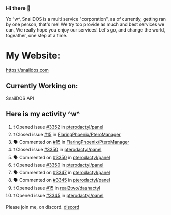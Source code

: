 ### Hi there 👋
Yo ^w^,
SnailDOS is a multi service "corporation", as of currently, getting ran by one person, that's me!
We try too provide as much and best services we can, We really hope you enjoy our services!
Let's go, and change the world, togeather, one step at a time.
# My Website:
https://snaildos.com
## Currently Working on:
SnailDOS API
## Here is my activity ^w^
<!--START_SECTION:activity-->
1. ❗️ Opened issue [#3352](https://github.com/pterodactyl/panel/issues/3352) in [pterodactyl/panel](https://github.com/pterodactyl/panel)
2. ❗️ Closed issue [#15](https://github.com/FlaringPhoenix/PteroManager/issues/15) in [FlaringPhoenix/PteroManager](https://github.com/FlaringPhoenix/PteroManager)
3. 🗣 Commented on [#15](https://github.com/FlaringPhoenix/PteroManager/issues/15) in [FlaringPhoenix/PteroManager](https://github.com/FlaringPhoenix/PteroManager)
4. ❗️ Closed issue [#3350](https://github.com/pterodactyl/panel/issues/3350) in [pterodactyl/panel](https://github.com/pterodactyl/panel)
5. 🗣 Commented on [#3350](https://github.com/pterodactyl/panel/issues/3350) in [pterodactyl/panel](https://github.com/pterodactyl/panel)
6. ❗️ Opened issue [#3350](https://github.com/pterodactyl/panel/issues/3350) in [pterodactyl/panel](https://github.com/pterodactyl/panel)
7. 🗣 Commented on [#3347](https://github.com/pterodactyl/panel/issues/3347) in [pterodactyl/panel](https://github.com/pterodactyl/panel)
8. 🗣 Commented on [#3345](https://github.com/pterodactyl/panel/issues/3345) in [pterodactyl/panel](https://github.com/pterodactyl/panel)
9. ❗️ Opened issue [#15](https://github.com/real2two/dashactyl/issues/15) in [real2two/dashactyl](https://github.com/real2two/dashactyl)
10. ❗️ Opened issue [#3345](https://github.com/pterodactyl/panel/issues/3345) in [pterodactyl/panel](https://github.com/pterodactyl/panel)
<!--END_SECTION:activity-->
Please join me, on discord.
[discord](https://invite.gg/snaildos)
